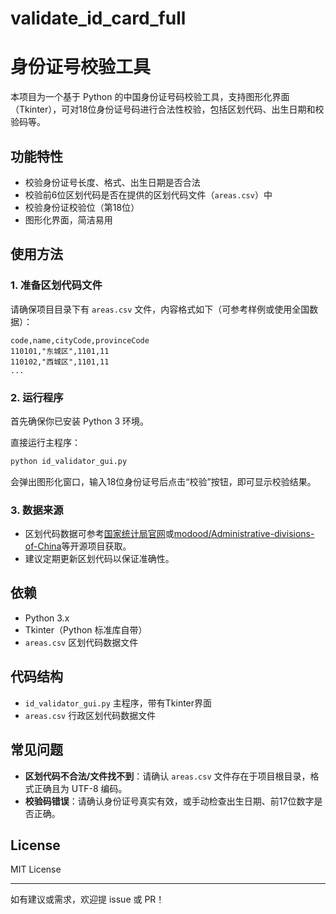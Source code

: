 # validate_id_card_full
# 身份证号校验工具

本项目为一个基于 Python 的中国身份证号码校验工具，支持图形化界面（Tkinter），可对18位身份证号码进行合法性校验，包括区划代码、出生日期和校验码等。

## 功能特性

- 校验身份证号长度、格式、出生日期是否合法
- 校验前6位区划代码是否在提供的区划代码文件（`areas.csv`）中
- 校验身份证校验位（第18位）
- 图形化界面，简洁易用

## 使用方法

### 1. 准备区划代码文件

请确保项目目录下有 `areas.csv` 文件，内容格式如下（可参考样例或使用全国数据）：

```
code,name,cityCode,provinceCode
110101,"东城区",1101,11
110102,"西城区",1101,11
...
```

### 2. 运行程序

首先确保你已安装 Python 3 环境。

直接运行主程序：

```bash
python id_validator_gui.py
```

会弹出图形化窗口，输入18位身份证号后点击“校验”按钮，即可显示校验结果。

### 3. 数据来源

- 区划代码数据可参考[国家统计局官网](https://www.stats.gov.cn/sj/tjbz/tjyqhdmhcxhfdm/)或[modood/Administrative-divisions-of-China](https://github.com/modood/Administrative-divisions-of-China)等开源项目获取。
- 建议定期更新区划代码以保证准确性。

## 依赖

- Python 3.x
- Tkinter（Python 标准库自带）
- `areas.csv` 区划代码数据文件

## 代码结构

- `id_validator_gui.py` 主程序，带有Tkinter界面
- `areas.csv` 行政区划代码数据文件

## 常见问题

- **区划代码不合法/文件找不到**：请确认 `areas.csv` 文件存在于项目根目录，格式正确且为 UTF-8 编码。
- **校验码错误**：请确认身份证号真实有效，或手动检查出生日期、前17位数字是否正确。

## License

MIT License

---

如有建议或需求，欢迎提 issue 或 PR！
